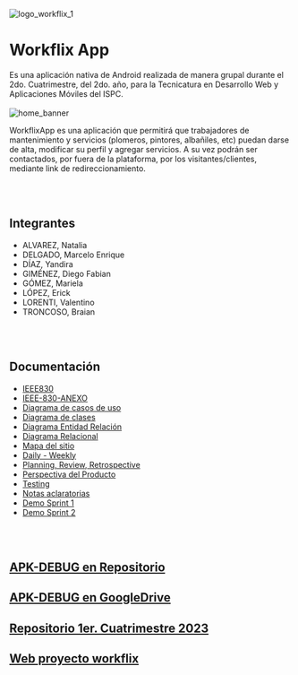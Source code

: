 
![logo_workflix_1](https://github.com/NataliaAlvarezIspc/workflix-app/assets/106571110/9c882e92-5fe6-4c08-92f7-b8e9b1fc5ffe)

# Workflix App
Es una aplicación nativa de Android realizada de manera grupal durante el 2do. Cuatrimestre, del 2do. año, para la Tecnicatura en Desarrollo Web y Aplicaciones Móviles del ISPC.
<br /><br />
![home_banner](https://github.com/NataliaAlvarezIspc/workflix-app/assets/106571110/1d4bb149-cbd1-40c0-913f-90058be75112)


WorkflixApp es una aplicación que permitirá que trabajadores de mantenimiento y servicios (plomeros, pintores, albañiles, etc) puedan darse de alta, modificar su perfil y agregar servicios. A su vez podrán ser contactados, por fuera de la plataforma, por los visitantes/clientes, mediante link de redireccionamiento.

<br /><br />

## Integrantes
- ALVAREZ, Natalia
- DELGADO, Marcelo Enrique
- DÍAZ, Yandira
- GIMÉNEZ, Diego Fabian
- GÓMEZ, Mariela
- LÓPEZ, Erick
- LORENTI, Valentino
- TRONCOSO, Braian

<br /><br />
## Documentación

* [IEEE830](https://github.com/grupo-ispc-2023-2-0/workflix-app/wiki/Documento-IEEE830)
* [IEEE-830-ANEXO](https://github.com/grupo-ispc-2023-2-0/workflix-app/wiki/IEEE-830-ANEXO)
* [Diagrama de casos de uso](https://github.com/grupo-ispc-2023-2-0/workflix-app/wiki/Diagrama-de-casos-de-uso)
* [Diagrama de clases](https://github.com/grupo-ispc-2023-2-0/workflix-app/wiki/Diagrama-de-clases)
* [Diagrama Entidad Relación](https://github.com/grupo-ispc-2023-2-0/workflix-app/wiki/Diagrama-Entidad%E2%80%90Relaci%C3%B3n)
* [Diagrama Relacional](https://github.com/grupo-ispc-2023-2-0/workflix-app/wiki/Diagrama-Relacional)
* [Mapa del sitio](https://github.com/grupo-ispc-2023-2-0/workflix-app/wiki/Mapa-del-sitio)
* [Daily - Weekly](https://github.com/orgs/grupo-ispc-2023-2-0/discussions)
* [Planning, Review, Retrospective](https://github.com/grupo-ispc-2023-2-0/workflix-app/wiki/Planning-%E2%80%90-Retrospective-%E2%80%90-Review)
* [Perspectiva del Producto](https://github.com/grupo-ispc-2023-2-0/workflix-app/wiki/Perspectiva-del-producto)
* [Testing](https://github.com/grupo-ispc-2023-2-0/workflix-app/wiki/Testing)
* [Notas aclaratorias](https://github.com/grupo-ispc-2023-2-0/workflix-app/wiki/Notas-aclaratorias)
* [Demo Sprint 1](https://github.com/grupo-ispc-2023-2-0/workflix-app/wiki/Video-Demo-Sprint-1)
* [Demo Sprint 2](https://github.com/grupo-ispc-2023-2-0/workflix-app/wiki/Video-Demo-Sprint-2)

<br></br>
## [APK-DEBUG en Repositorio](https://github.com/grupo-ispc-2023-2-0/workflix-app/blob/main/app-debug.apk)
## [APK-DEBUG en GoogleDrive](https://drive.google.com/drive/folders/1g4TEPc2jcmFtcYdLJoA7qdPNIoLn_YRR?usp=sharing) 
## [Repositorio 1er. Cuatrimestre 2023](https://github.com/grupo-ispc-2023/workflix)
## [Web proyecto workflix](https://workflix.com.ar)
